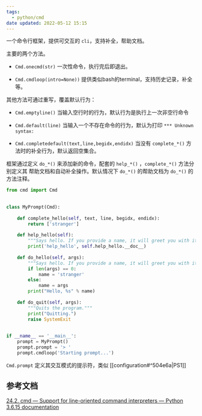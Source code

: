 ```yaml
---
tags:
  - python/cmd
date updated: 2022-05-12 15:15
---
```


一个命令行框架，提供可交互的 `cli`，支持补全，帮助文档。

主要的两个方法。

- `Cmd.onecmd(str)`  一次性命令，执行完后即退出。

- `Cmd.cmdloop(intro=None))`  提供类似bash的terminal，支持历史记录，补全等。



其他方法可通过重写，覆盖默认行为：

- `Cmd.emptyline()`  当输入空行时的行为，默认行为是执行上一次非空行命令

- `Cmd.default(line)`  当输入一个不存在命令的行为，默认为打印 `*** Unknown syntax: `

- `Cmd.completedefault(text,line,begidx,endidx)`  当没有 `complete_*()` 方法时的补全行为，默认返回空集合。



框架通过定义 `do_*()` 来添加新的命令，配套的 `help_*()` ，`complete_*()` 方法分别定义其 帮助文档和自动补全操作。默认情况下 `do_*()` 的帮助文档为 `do_*()` 的方法注释。


```python
from cmd import Cmd  
  
  
class MyPrompt(Cmd):  
  
    def complete_hello(self, text, line, begidx, endidx):  
        return ['stranger']  
  
    def help_hello(self):  
        """Says hello. If you provide a name, it will greet you with it."""  
        print('help_hello', self.help_hello.__doc__)  
  
    def do_hello(self, args):  
        """Says hello. If you provide a name, it will greet you with it."""  
        if len(args) == 0:  
            name = 'stranger'  
        else:  
            name = args  
        print("Hello, %s" % name)  
  
    def do_quit(self, args):  
        """Quits the program."""  
        print("Quitting.")  
        raise SystemExit  
  
  
if __name__ == '__main__':  
    prompt = MyPrompt()  
    prompt.prompt = '> '  
    prompt.cmdloop('Starting prompt...')
```


`Cmd.prompt` 定义其交互模式的提示符，类似 [[configuration#^504e6a|PS1]]

## 参考文档

[24.2. cmd — Support for line-oriented command interpreters — Python 3.6.15 documentation](https://docs.python.org/3.6/library/cmd.html)
